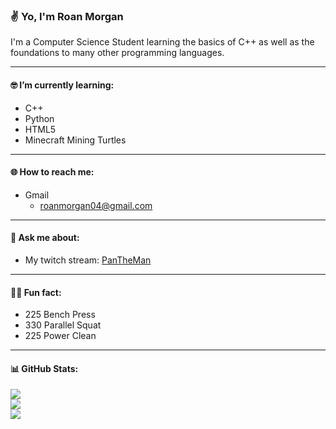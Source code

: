 ### ✌ Yo, I'm Roan Morgan

I'm a Computer Science Student learning the basics of C++ as well as the foundations to many other programming languages.
<hr />

#### 🤓 I’m currently learning: 
- C++ 
- Python
- HTML5
- Minecraft Mining Turtles
<hr />

#### 🌐 How to reach me:
- Gmail
  - <roanmorgan04@gmail.com>
<hr />

#### 💬 Ask me about:
- My twitch stream: [PanTheMan](https://twitch.tv/pantheman_)
<hr />

#### 🏋️‍♂️ Fun fact:
- 225 Bench Press
- 330 Parallel Squat
- 225 Power Clean
<hr />

#### 📊 GitHub Stats:
![](https://github-readme-stats.vercel.app/api?username=roanmorgan53&theme=nightowl&hide_border=false&include_all_commits=true&count_private=true)<br/>
![](https://github-readme-streak-stats.herokuapp.com/?user=roanmorgan53&theme=nightowl&hide_border=false)<br/>
![](https://github-readme-stats.vercel.app/api/top-langs/?username=roanmorgan53&theme=nightowl&hide_border=false&include_all_commits=true&count_private=true&layout=compact)
